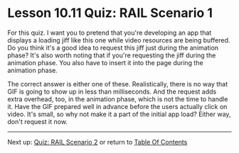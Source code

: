 # Lesson 10.11 Quiz: RAIL Scenario 1

For this quiz. I want you to pretend that you're developing an app that displays a loading jiff like this one while video resources are being buffered. Do you think it's a good idea to request this jiff just during the animation phase? It's also worth noting that if you're requesting the jiff during the animation phase. You also have to insert it into the page during the animation phase.

The correct answer is either one of these. Realistically, there is no way that GIF is going to show up in less than milliseconds. And the request adds extra overhead, too, in the animation phase, which is not the time to handle it. Have the GIF prepared well in advance before the users actually click on video. It's small, so why not make it a part of the initial app load? Either way, don't request it now.

- - -
Next up: [Quiz: RAIL Scenario 2](ND024_Part4_Lesson10_12.md) or return to [Table Of Contents](./ND024_TableOfContents.md)
